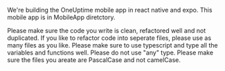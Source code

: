 We're building the OneUptime mobile app in react native and expo. This mobile app is in MobileApp diretctory. 

<PROMPT>

Please make sure the code you write is clean, refactored well and not duplicated. If you like to refactor code into seperate files, please use as many files as you like. 
Please make sure to use typescript and type all the variables and functions well. Please do not use "any" type. Please make sure the files you areate are PascalCase and not camelCase.